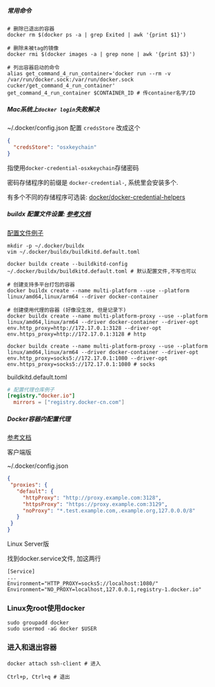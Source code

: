 ##### 常用命令

```shell
# 删除已退出的容器
docker rm $(docker ps -a | grep Exited | awk '{print $1}')

# 删除未被tag的镜像
docker rmi $(docker images -a | grep none | awk '{print $3}')

# 列出容器启动的命令
alias get_command_4_run_container='docker run --rm -v /var/run/docker.sock:/var/run/docker.sock cucker/get_command_4_run_container'
get_command_4_run_container $CONTAINER_ID # 传container名字/ID
```

##### Mac系统上```docker login```失败解决
~/.docker/config.json 配置 ```credsStore```
改成这个
```json
{
  "credsStore": "osxkeychain"
}
```
指使用```docker-credential-osxkeychain```存储密码

密码存储程序的前缀是 ```docker-credential-```, 系统里会安装多个.

有多个不同的存储程序可选装: [docker/docker-credential-helpers](https://github.com/docker/docker-credential-helpers)

##### buildx 配置文件设置: [参考文档](https://github.com/docker/buildx/blob/master/docs/reference/buildx_create.md#buildkitd-config)

[配置文件例子](https://github.com/moby/buildkit/blob/master/docs/buildkitd.toml.md)
```shell
mkdir -p ~/.docker/buildx
vim ~/.docker/buildx/buildkitd.default.toml

docker buildx create --buildkitd-config ~/.docker/buildx/buildkitd.default.toml # 默认配置文件,不写也可以

# 创建支持多平台打包的容器
docker buildx create --name multi-platform --use --platform linux/amd64,linux/arm64 --driver docker-container

# 创建使用代理的容器 (好像没生效, 但是记录下)
docker buildx create --name multi-platform-proxy --use --platform linux/amd64,linux/arm64 --driver docker-container --driver-opt env.http_proxy=http://172.17.0.1:3128 --driver-opt env.https_proxy=http://172.17.0.1:3128 # http

docker buildx create --name multi-platform-proxy --use --platform linux/amd64,linux/arm64 --driver docker-container --driver-opt env.http_proxy=socks5://172.17.0.1:1080 --driver-opt env.https_proxy=socks5://172.17.0.1:1080 # socks
```

buildkitd.default.toml
```toml
# 配置代理仓库例子
[registry."docker.io"]
  mirrors = ["registry.docker-cn.com"]
```

##### Docker容器内配置代理
[参考文档](https://docs.docker.com/engine/cli/proxy/)

客户端版

~/.docker/config.json
```json
{
 "proxies": {
   "default": {
     "httpProxy": "http://proxy.example.com:3128",
     "httpsProxy": "https://proxy.example.com:3129",
     "noProxy": "*.test.example.com,.example.org,127.0.0.0/8"
   }
 }
}
```

Linux Server版

找到docker.service文件, 加这两行

```
[Service]
...
Environment="HTTP_PROXY=socks5://localhost:1080/"
Environment="NO_PROXY=localhost,127.0.0.1,registry-1.docker.io"
```

### Linux免root使用docker
```shell
sudo groupadd docker
sudo usermod -aG docker $USER
```

### 进入和退出容器
```shell
docker attach ssh-client # 进入

Ctrl+p, Ctrl+q # 退出
```